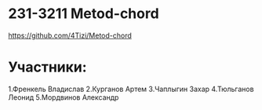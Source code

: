 # 231-3211 Metod-chord
https://github.com/4Tizi/Metod-chord
# Участники:
1.Френкель Владислав 
2.Курганов Артем
3.Чаплыгин Захар
4.Тюльганов Леонид
5.Мордвинов Александр
